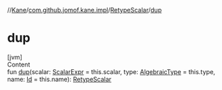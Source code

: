//[Kane](../../index.md)/[com.github.jomof.kane.impl](../index.md)/[RetypeScalar](index.md)/[dup](dup.md)



# dup  
[jvm]  
Content  
fun [dup](dup.md)(scalar: [ScalarExpr](../../com.github.jomof.kane/-scalar-expr/index.md) = this.scalar, type: [AlgebraicType](../../com.github.jomof.kane.impl.types/-algebraic-type/index.md) = this.type, name: [Id](../index.md#%5Bcom.github.jomof.kane.impl%2FId%2F%2F%2FPointingToDeclaration%2F%5D%2FClasslikes%2F-1631018524) = this.name): [RetypeScalar](index.md)  



